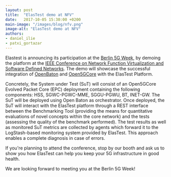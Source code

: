 ```yaml
---
layout: post
title:  "ElasTest demo at NFV"
date:   2017-10-05 15:30:00 +0200
main-image: "/images/blog/nfv.png"
image-alt: "ElasTest demo at NFV"
authors:
- daniel_ilie
- patxi_gortazar
---
```


Elastest is announcing its participation at the [Berlin 5G Week](http://www.berlin5gweek.org/), by demoing the platform at the [IEEE Conference on Network Function Virtualization and Software Defined Networks](http://nfvsdn2017.ieee-nfvsdn.org/). The demo will showcase the successful integration of [OpenBaton](https://openbaton.github.io/) and [Open5GCore](https://www.open5gcore.org/) with the ElasTest Platform. 

Concretely, the System under Test (SuT) will consist of an Open5GCore Evolved Packet Core (EPC) deployment containing the following components: HSS, SGWC-PGWC-MME, SGGU-PGWU, BT, INET-GW. The SuT will be deployed using Open Baton as orchestrator. Once deployed, the SuT will interact with the ElasTest platform through a REST interface between the Benchmarking Tool (providing the means for quantitative evaluations of novel concepts within the core network) and the tests (assessing the quality of the benchmark performed). The test results as well as monitored SuT metrics are collected by agents which forward it to the LogStash-based monitoring system provided by ElasTest. This approach enables a complete diagnosis in case of errors.

If you're planning to attend the conference, stop by our booth and ask us to show you how ElasTest can help you keep your 5G infrastructure in good health.

We are looking forward to meeting you at the Berlin 5G Week!

